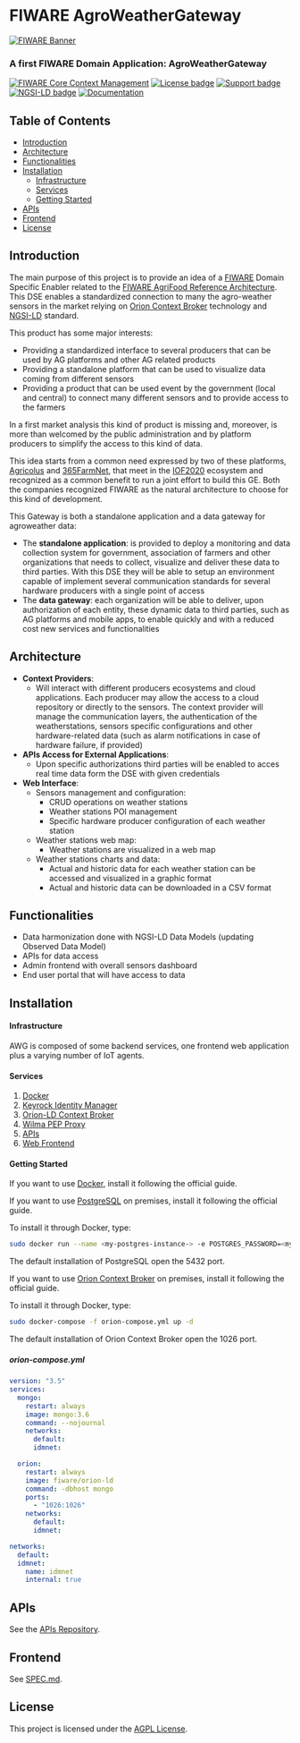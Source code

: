 # FIWARE AgroWeatherGateway

[![FIWARE Banner](https://fiware.github.io/tutorials.Context-Providers/img/fiware.png)](https://www.fiware.org/developers)

### A first FIWARE Domain Application: AgroWeatherGateway

[![FIWARE Core Context Management](https://nexus.lab.fiware.org/repository/raw/public/badges/chapters/core.svg)](https://github.com/FIWARE/catalogue/blob/master/core/README.md)
[![License badge](https://img.shields.io/github/license/FIWARE/context.Orion-LD.svg)](https://opensource.org/licenses/AGPL-3.0)
[![Support badge](https://nexus.lab.fiware.org/repository/raw/public/badges/stackoverflow/fiware.svg)](https://stackoverflow.com/questions/tagged/fiware)
[![NGSI-LD badge](https://img.shields.io/badge/NGSI-LD-red.svg)](https://www.etsi.org/deliver/etsi_gs/CIM/001_099/009/01.02.01_60/gs_CIM009v010201p.pdf)
[![Documentation](https://img.shields.io/readthedocs/fiware-tutorials.svg)](https://fiware-tutorials.rtfd.io)

## Table of Contents

* [Introduction](#introduction)
* [Architecture](#architecture)
* [Functionalities](#functionalities)
* [Installation](#installation)
  * [Infrastructure](#infrastructure)
  * [Services](#backend-services)
  * [Getting Started](#docker)
* [APIs](#apis)
* [Frontend](#frontend)
* [License](#license)

## Introduction

The main purpose of this project is to provide an idea of a [FIWARE](https://www.fiware.org) Domain Specific Enabler related to the [FIWARE AgriFood Reference Architecture](https://www.fiware.org/community/smart-agrifood). This DSE enables a standardized connection to many the agro-weather sensors in the market relying on [Orion Context Broker](https://fiware-orion.readthedocs.io/en/master) technology and [NGSI-LD](https://fiware-datamodels.readthedocs.io/en/latest/ngsi-ld_faq) standard. 

This product has some major interests: 

* Providing a standardized interface to several producers that can be used by AG platforms and other AG related products
* Providing a standalone platform that can be used to visualize data coming from different sensors
* Providing a product that can be used event by the government (local and central) to connect many different sensors and to provide access to the farmers

In a first market analysis this kind of product is missing and, moreover, is more than welcomed by the public administration and by platform producers to simplify the access to this kind of data. 

This idea starts from a common need expressed by two of these platforms, [Agricolus](https://www.agricolus.com/en) and [365FarmNet](https://www.365farmnet.com/en), that meet in the [IOF2020](https://www.iof2020.eu) ecosystem and recognized as a common benefit to run a joint effort to build this GE. Both the companies recognized FIWARE as the natural architecture to choose for this kind of development. 

This Gateway is both a standalone application and a data gateway for agroweather data: 

* The **standalone application**: is provided to deploy a monitoring and data collection system for government, association of farmers and other organizations that needs to collect, visualize and deliver these data to third parties. With this DSE they will be able to setup an environment capable of implement several communication standards for several hardware producers with a single point of access
* The **data gateway**: each organization will be able to deliver, upon authorization of each entity, these dynamic data to third parties, such as AG platforms and mobile apps, to enable quickly and with a reduced cost new services and functionalities

## Architecture

* **Context Providers**: 
   * Will interact with different producers ecosystems and cloud applications. Each producer may allow the access to a cloud repository or directly to the sensors. The context provider will manage the communication layers, the authentication of the weatherstations, sensors specific configurations and other hardware-related data (such as alarm notifications in case of hardware failure, if provided)
* **APIs Access for External Applications**: 
   * Upon specific authorizations third parties will be enabled to acces real time data form the DSE with given credentials
* **Web Interface**:
  * Sensors management and configuration:
     * CRUD operations on weather stations
     * Weather stations POI management
     * Specific hardware producer configuration of each weather station
  * Weather stations web map:
     * Weather stations are visualized in a web map
  * Weather stations charts and data:
     * Actual and historic data for each weather station can be accessed and visualized in a graphic format
     * Actual and historic data can be downloaded in a CSV format

## Functionalities

* Data harmonization done with NGSI-LD Data Models (updating Observed Data Model)​
* APIs for data access​
* Admin frontend with overall sensors dashboard​
* End user portal that will have access to data​

## Installation

#### Infrastructure

AWG is composed of some backend services, one frontend web application plus a varying number of IoT agents.

#### Services

1. [Docker](https://github.com/ging/fiware-idm)
2. [Keyrock Identity Manager](https://github.com/ging/fiware-idm)
3. [Orion-LD Context Broker](https://github.com/Fiware/context.Orion-LD)
4. [Wilma PEP Proxy](https://github.com/ging/fiware-pep-proxy)
5. [APIs](https://github.com/Agricolus/awg.api)
6. [Web Frontend](https://github.com/Agricolus/awg.frontend)

#### Getting Started

If you want to use [Docker](https://docs.docker.com/install), install it following the official guide.

If you want to use [PostgreSQL](https://www.postgresql.org/download) on premises, install it following the official guide.

To install it through Docker, type:

```sh
sudo docker run --name <my-postgres-instance-> -e POSTGRES_PASSWORD=<my-password> --restart unless-stopped -p 5432:5432 -d postgres
```

The default installation of PostgreSQL open the 5432 port.


If you want to use [Orion Context Broker](https://github.com/telefonicaid/fiware-orion) on premises, install it following the official guide.

To install it through Docker, type:
```sh
sudo docker-compose -f orion-compose.yml up -d
```

The default installation of Orion Context Broker open the 1026 port.

##### orion-compose.yml

```yml
version: "3.5"
services:
  mongo:
    restart: always
    image: mongo:3.6
    command: --nojournal
    networks:
      default:
      idmnet:

  orion:
    restart: always
    image: fiware/orion-ld
    command: -dbhost mongo
    ports:
      - "1026:1026"
    networks:
      default:
      idmnet:

networks:
  default:
  idmnet:
    name: idmnet
    internal: true
```

## APIs

See the [APIs Repository](https://github.com/Agricolus/AWG.api).

## Frontend

See [SPEC.md](https://github.com/Agricolus/AWG.frontend/blob/master/SPEC.md).

## License

This project is licensed under the [AGPL License](https://www.gnu.org/licenses/agpl-3.0.en.html).